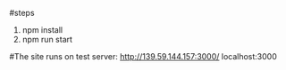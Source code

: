 #steps

1. npm install
2. npm run start

#The site runs on test server: http://139.59.144.157:3000/ 
localhost:3000
